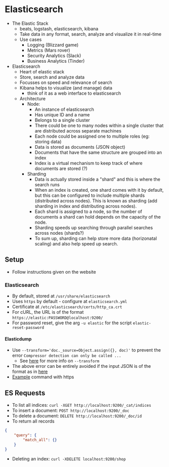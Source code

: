 # Elasticsearch

-   The Elastic Stack
    -   beats, logstash, elasticsearch, kibana
    -   Take data in any format, search, analyze and visualize it in real-time
    -   Use cases
        -   Logging (Blizzard game)
        -   Metrics (Mars rover)
        -   Security Analytics (Slack)
        -   Business Analytics (Tinder)
-   Elasticsearch
    -   Heart of elastic stack 
    -   Store, search and analyze data
    -   Focusses on speed and relevance of search
    -   Kibana helps to visualize (and manage) data
        -   think of it as a web interface to elasticsearch
    -   Architecture
        -   Node:
            -   An instance of elasticsearch
            -   Has unique ID and a name
            -   Belongs to a single cluster
            -   There could be one to many nodes within a single cluster that are distributed across separate machines
            -   Each node could be assigned one to multiple roles (eg: storing data)
            -   Data is stored as documents (JSON object)
            -   Documents that have the same structure are grouped into an index
            -   Index is a virtual mechanism to keep track of where documents are stored (?)
        -   Sharding
            -   Data is actually stored inside a "shard" and this is where the search runs
            -   When an index is created, one shard comes with it by default, but this can be configured to include multiple shards (distributed across nodes). This is known as sharding (add sharding in index and distributing across nodes).
            -   Each shard is assigned to a node, so the number of documents a shard can hold depends on the capacity of the node.
            -   Sharding speeds up searching through parallel searches across nodes (shards?)
            -   To sum up, sharding can help store more data (horizonatal scaling) and also help speed up search.

## Setup
- Follow instructions given on the website
### Elasticsearch
- By default, stored at `/usr/share/elasticsearch`
- Uses `https` by default - configure at `elasticsearch.yml`
- Certificate at `/etc/elasticsearch/certs/http_ca.crt`
- For cURL, the URL is of the format
  `https://elastic:PASSWORD@localhost:9200/`
- For password reset, give the arg `-u elastic` for the script
  `elastic-reset-password`
#### Elasticdump
- Use `--transform='doc._source=Object.assign({}, doc)'` to prevent the error
  `Compressor detection can only be called ...`
  - See [here](https://github.com/elasticsearch-dump/elasticsearch-dump#module-transform) for more info on `--transform`
- The above error can be entirely avoided if the input JSON is of the format as
  in [here](https://github.com/elasticsearch-dump/elasticsearch-dump/blob/master/test/seeds.json)
- [Example](https://stackoverflow.com/questions/64920407/elasticdump-with-tls-unable-to-verify-the-first-certificate)
  command with https

## ES Requests
- To list all indices: `curl -XGET http://localhost:9200/_cat/indices`
- To insert a document: `POST http://localhost:9200/_doc`
- To delete a document: `DELETE http://localhost:9200/_doc/id`
- To return all records
```json
{
	"query": {
		"match_all": {}
	}
}
```
- Deleting an index: `curl -XDELETE localhost:9200/shop`
